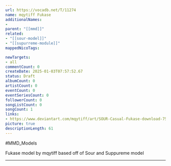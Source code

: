 ```yaml
---
url: https://vocadb.net/T/11274
name: mqytiff Fukase
additionalNames: 
- 
parent: "[[mmd]]"
related:
- "[[sour-model]]"
- "[[supurreme-module]]"
mappedNicoTags:

newTargets:
- all
commentCount: 0
createDate: 2025-01-03T07:57:52.67
status: Draft
albumCount: 0
artistCount: 0
eventCount: 0
eventSeriesCount: 0
followerCount: 0
songListCount: 0
songCount: 1
links: 
- https://www.deviantart.com/mqytiff/art/SOUR-Casual-Fukase-download-753650184
picture: true
descriptionLength: 61
---
```


#MMD_Models

Fukase model by mqytiff based off of Sour and Suppureme model

---

